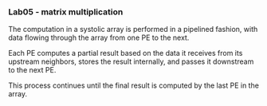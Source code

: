 ### Lab05 - matrix multiplication

The computation in a systolic array is performed in a pipelined fashion, with data flowing through the array from one PE to the next. 

Each PE computes a partial result based on the data it receives from its upstream neighbors, stores the result internally, and passes it downstream to the next PE. 

This process continues until the final result is computed by the last PE in the array.


